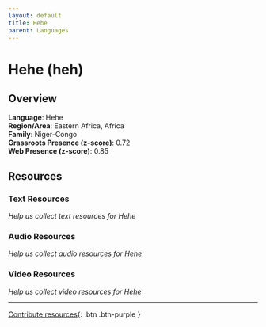 ```yaml
---
layout: default
title: Hehe
parent: Languages
---
```


# Hehe (heh)

## Overview

**Language**: Hehe  
**Region/Area**: Eastern Africa, Africa  
**Family**: Niger-Congo  
**Grassroots Presence (z-score)**: 0.72  
**Web Presence (z-score)**: 0.85  

## Resources

### Text Resources
*Help us collect text resources for Hehe*

### Audio Resources
*Help us collect audio resources for Hehe*

### Video Resources
*Help us collect video resources for Hehe*

---

[Contribute resources](https://forms.office.com/e/1SfLJx3u1r){: .btn .btn-purple }
